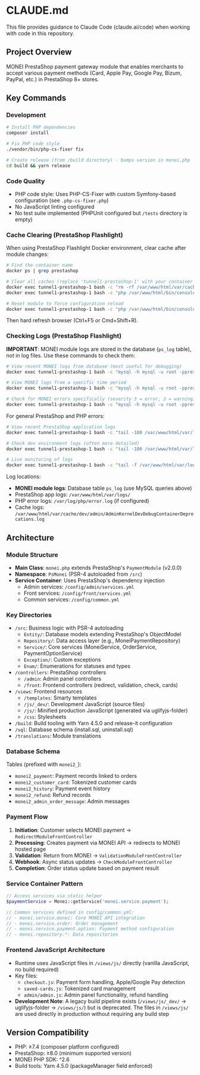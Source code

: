 # CLAUDE.md

This file provides guidance to Claude Code (claude.ai/code) when working with code in this repository.

## Project Overview

MONEI PrestaShop payment gateway module that enables merchants to accept various payment methods (Card, Apple Pay, Google Pay, Bizum, PayPal, etc.) in PrestaShop 8+ stores.

## Key Commands

### Development
```bash
# Install PHP dependencies
composer install

# Fix PHP code style
./vendor/bin/php-cs-fixer fix

# Create release (from /build directory) - bumps version in monei.php
cd build && yarn release
```

### Code Quality
- PHP code style: Uses PHP-CS-Fixer with custom Symfony-based configuration (see `.php-cs-fixer.php`)
- No JavaScript linting configured
- No test suite implemented (PHPUnit configured but `/tests` directory is empty)

### Cache Clearing (PrestaShop Flashlight)
When using PrestaShop Flashlight Docker environment, clear cache after module changes:
```bash
# Find the container name
docker ps | grep prestashop

# Clear all caches (replace 'tunnel1-prestashop-1' with your container name)
docker exec tunnel1-prestashop-1 bash -c "rm -rf /var/www/html/var/cache/*"
docker exec tunnel1-prestashop-1 bash -c "php /var/www/html/bin/console cache:clear"

# Reset module to force configuration reload
docker exec tunnel1-prestashop-1 bash -c "php /var/www/html/bin/console prestashop:module reset monei"
```
Then hard refresh browser (Ctrl+F5 or Cmd+Shift+R).

### Checking Logs (PrestaShop Flashlight)

**IMPORTANT**: MONEI module logs are stored in the database (`ps_log` table), not in log files. Use these commands to check them:

```bash
# View recent MONEI logs from database (most useful for debugging)
docker exec tunnel1-prestashop-1 bash -c "mysql -h mysql -u root -pprestashop prestashop -e \"SELECT * FROM ps_log WHERE message LIKE '%MONEI%' ORDER BY id_log DESC LIMIT 20;\" 2>/dev/null"

# View MONEI logs from a specific time period
docker exec tunnel1-prestashop-1 bash -c "mysql -h mysql -u root -pprestashop prestashop -e \"SELECT * FROM ps_log WHERE message LIKE '%MONEI%' AND date_add >= '$(date +%Y-%m-%d) 00:00:00' ORDER BY id_log DESC;\" 2>/dev/null"

# Check for MONEI errors specifically (severity 3 = error, 2 = warning)
docker exec tunnel1-prestashop-1 bash -c "mysql -h mysql -u root -pprestashop prestashop -e \"SELECT * FROM ps_log WHERE message LIKE '%MONEI%' AND severity >= 2 ORDER BY id_log DESC LIMIT 20;\" 2>/dev/null"
```

For general PrestaShop and PHP errors:
```bash
# View recent PrestaShop application logs
docker exec tunnel1-prestashop-1 bash -c "tail -100 /var/www/html/var/logs/prod-$(date +%Y-%m-%d).log"

# Check dev environment logs (often more detailed)
docker exec tunnel1-prestashop-1 bash -c "tail -100 /var/www/html/var/logs/dev-$(date +%Y-%m-%d).log"

# Live monitoring of logs
docker exec tunnel1-prestashop-1 bash -c "tail -f /var/www/html/var/logs/prod-$(date +%Y-%m-%d).log"
```

Log locations:
- **MONEI module logs**: Database table `ps_log` (use MySQL queries above)
- PrestaShop app logs: `/var/www/html/var/logs/`
- PHP error logs: `/var/log/php/error.log` (if configured)
- Cache logs: `/var/www/html/var/cache/dev/admin/AdminKernelDevDebugContainerDeprecations.log`

## Architecture

### Module Structure
- **Main Class**: `monei.php` extends PrestaShop's `PaymentModule` (v2.0.0)
- **Namespace**: `PsMonei` (PSR-4 autoloaded from `/src`)
- **Service Container**: Uses PrestaShop's dependency injection
  - Admin services: `/config/admin/services.yml`
  - Front services: `/config/front/services.yml`
  - Common services: `/config/common.yml`

### Key Directories
- `/src`: Business logic with PSR-4 autoloading
  - `Entity/`: Database models extending PrestaShop's ObjectModel
  - `Repository/`: Data access layer (e.g., MoneiPaymentRepository)
  - `Service/`: Core services (MoneiService, OrderService, PaymentOptionService)
  - `Exception/`: Custom exceptions
  - `Enum/`: Enumerations for statuses and types
- `/controllers`: PrestaShop controllers
  - `/admin`: Admin panel controllers
  - `/front`: Frontend controllers (redirect, validation, check, cards)
- `/views`: Frontend resources
  - `/templates`: Smarty templates
  - `/js/_dev/`: Development JavaScript (source files)
  - `/js/`: Minified production JavaScript (generated via uglifyjs-folder)
  - `/css`: Stylesheets
- `/build`: Build tooling with Yarn 4.5.0 and release-it configuration
- `/sql`: Database schema (install.sql, uninstall.sql)
- `/translations`: Module translations

### Database Schema
Tables (prefixed with `monei2_`):
- `monei2_payment`: Payment records linked to orders
- `monei2_customer_card`: Tokenized customer cards
- `monei2_history`: Payment event history
- `monei2_refund`: Refund records
- `monei2_admin_order_message`: Admin messages

### Payment Flow
1. **Initiation**: Customer selects MONEI payment → `RedirectModuleFrontController`
2. **Processing**: Creates payment via MONEI API → redirects to MONEI hosted page
3. **Validation**: Return from MONEI → `ValidationModuleFrontController`
4. **Webhook**: Async status updates → `CheckModuleFrontController`
5. **Completion**: Order status update based on payment result

### Service Container Pattern
```php
// Access services via static helper
$paymentService = Monei::getService('monei.service.payment');

// Common services defined in config/common.yml:
// - monei.service.monei: Core MONEI API integration
// - monei.service.order: Order management
// - monei.service.payment.option: Payment method configuration
// - monei.repository.*: Data repositories
```

### Frontend JavaScript Architecture
- Runtime uses JavaScript files in `/views/js/` directly (vanilla JavaScript, no build required)
- Key files:
  - `checkout.js`: Payment form handling, Apple/Google Pay detection
  - `saved-cards.js`: Tokenized card management
  - `admin/admin.js`: Admin panel functionality, refund handling
- **Development Note**: A legacy build pipeline exists (`/views/js/_dev/` → uglifyjs-folder → `/views/js/`) but is deprecated. The files in `/views/js/` are used directly in production without requiring any build step

## Version Compatibility
- PHP: ≥7.4 (composer platform configured)
- PrestaShop: ≥8.0 (minimum supported version)
- MONEI PHP SDK: ^2.6
- Build tools: Yarn 4.5.0 (packageManager field enforced)